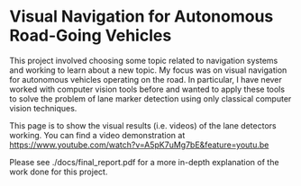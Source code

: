 # Visual Navigation for Autonomous Road-Going Vehicles

This project involved choosing some topic related to navigation systems and working to learn about a new topic.  My focus was on visual navigation for autonomous vehicles operating on the road.  In particular, I have never worked with computer vision tools before and wanted to apply these tools to solve the problem of lane marker detection using only classical computer vision techniques.

This page is to show the visual results (i.e. videos) of the lane detectors working.  You can find a video demonstration at https://www.youtube.com/watch?v=A5pK7uMg7bE&feature=youtu.be

Please see ./docs/final_report.pdf for a more in-depth explanation of the work done for this project.

